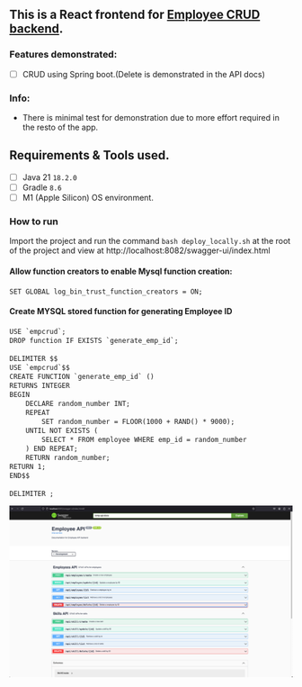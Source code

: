 ## This is a React frontend for [Employee CRUD backend](https://github.com/ChampIsMe/employee-crud-backend ).

### Features demonstrated:

- [ ] CRUD using Spring boot.(Delete is demonstrated in the API docs)

### Info:
- There is minimal test for demonstration due to more effort required in the resto of the app.

## Requirements & Tools used.

- [ ] Java 21 ```18.2.0```
- [ ] Gradle ```8.6```
- [ ] M1 (Apple Silicon) OS environment.

### How to run

Import the project and run the command `bash deploy_locally.sh` at the root of the project and view at http://localhost:8082/swagger-ui/index.html

#### Allow function creators to enable Mysql function creation:

```mysql
SET GLOBAL log_bin_trust_function_creators = ON;
```
#### Create MYSQL stored function for generating Employee ID

```mysql
USE `empcrud`;
DROP function IF EXISTS `generate_emp_id`;

DELIMITER $$
USE `empcrud`$$
CREATE FUNCTION `generate_emp_id` ()
RETURNS INTEGER
BEGIN
    DECLARE random_number INT;
    REPEAT
        SET random_number = FLOOR(1000 + RAND() * 9000);
    UNTIL NOT EXISTS (
        SELECT * FROM employee WHERE emp_id = random_number
    ) END REPEAT;
    RETURN random_number;
RETURN 1;
END$$

DELIMITER ;
```
![img.png](img.png)